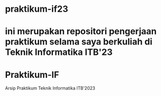 # praktikum-if23
# ini merupakan repositori pengerjaan praktikum selama saya berkuliah di Teknik Informatika ITB'23
# Praktikum-IF
Arsip Praktikum Teknik Informatika ITB'2023
